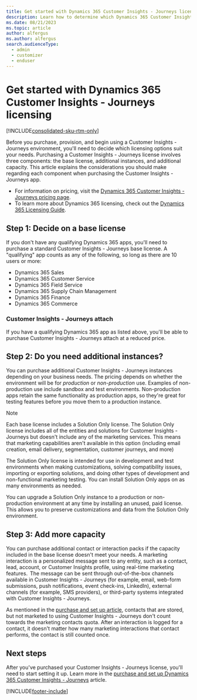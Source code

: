 ```yaml
---
title: Get started with Dynamics 365 Customer Insights - Journeys licensing 
description: Learn how to determine which Dynamics 365 Customer Insights - Journeys licensing options are best for your needs.
ms.date: 08/21/2023
ms.topic: article
author: alfergus
ms.author: alfergus
search.audienceType: 
  - admin
  - customizer
  - enduser
---
```


# Get started with Dynamics 365 Customer Insights - Journeys licensing

[!INCLUDE[consolidated-sku-rtm-only](./includes/consolidated-sku-rtm-only.md)]

Before you purchase, provision, and begin using a Customer Insights - Journeys environment, you'll need to decide which licensing options suit your needs. Purchasing a Customer Insights - Journeys license involves three components: the base license, additional instances, and additional capacity. This article explains the considerations you should make regarding each component when purchasing the Customer Insights - Journeys app.

- For information on pricing, visit the [Dynamics 365 Customer Insights - Journeys pricing page](https://dynamics.microsoft.com/marketing/pricing/).
- To learn more about Dynamics 365 licensing, check out the [Dynamics 365 Licensing Guide](https://go.microsoft.com/fwlink/?LinkId=866544&clcid=0x409).

## Step 1: Decide on a base license

If you don't have any qualifying Dynamics 365 apps, you'll need to purchase a standard Customer Insights - Journeys base license. A "qualifying" app counts as any of the following, so long as there are 10 users or more:

- Dynamics 365 Sales
- Dynamics 365 Customer Service
- Dynamics 365 Field Service
- Dynamics 365 Supply Chain Management
- Dynamics 365 Finance
- Dynamics 365 Commerce

### Customer Insights - Journeys attach

If you have a qualifying Dynamics 365 app as listed above, you'll be able to purchase Customer Insights - Journeys attach at a reduced price.

## Step 2: Do you need additional instances?

You can purchase additional Customer Insights - Journeys instances depending on your business needs. The pricing depends on whether the environment will be for *production* or *non-production* use. Examples of non-production use include sandbox and test environments. Non-production apps retain the same functionality as production apps, so they're great for testing features before you move them to a production instance.

> [!NOTE]
> Each base license includes a Solution Only license. The Solution Only license includes all of the entities and solutions for Customer Insights - Journeys but doesn't include any of the marketing services. This means that marketing capabilities aren't available in this option (including email creation, email delivery, segmentation, customer journeys, and more)
>
> The Solution Only license is intended for use in development and test environments when making customizations, solving compatibility issues, importing or exporting solutions, and doing other types of development and non-functional marketing testing. You can install Solution Only apps on as many environments as needed.
>
> You can upgrade a Solution Only instance to a production or non-production environment at any time by installing an unused, paid license. This allows you to preserve customizations and data from the Solution Only environment.

## Step 3: Add more capacity

You can purchase additional contact or interaction packs if the capacity included in the base license doesn't meet your needs. A marketing interaction is a personalized message sent to any entity, such as a contact, lead, account, or Customer Insights profile, using real-time marketing features.  The message can be sent through out-of-the-box channels available in Customer Insights - Journeys (for example, email, web-form submissions, push notifications, event check-ins, LinkedIn), external channels (for example, SMS providers), or third-party systems integrated with Customer Insights - Journeys.

As mentioned in the [purchase and set up article](purchase-setup.md), contacts that are stored, but not marketed to using Customer Insights - Journeys don't count towards the marketing contacts quota. After an interaction is logged for a contact, it doesn't matter how many marketing interactions that contact performs, the contact is still counted once.

## Next steps

After you've purchased your Customer Insights - Journeys license, you'll need to start setting it up. Learn more in the [purchase and set up Dynamics 365 Customer Insights - Journeys](purchase-setup.md) article.

[!INCLUDE[footer-include](./includes/footer-banner.md)]
